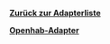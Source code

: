 [**Zurück zur Adapterliste**](/adapterref/adapterliste.md)

[**Openhab-Adapter**](/adapterref/docs/iobroker.openhab/de/README.md)
